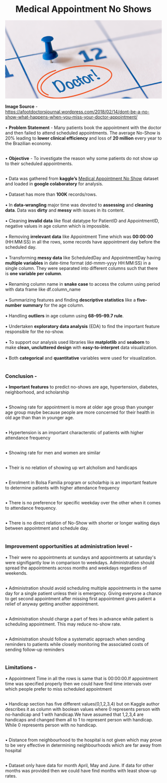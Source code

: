 <h1 align = 'center'> Medical Appointment No Shows </h1>

<p align = 'center'><img src = 'assets/no-show_image.png'></p>


<b>Image Source</b> - https://afootdoctorsjournal.wordpress.com/2018/02/14/dont-be-a-no-show-what-happens-when-you-miss-your-doctor-appointment/
<br><br>
• <b>Problem Statement</b> - Many patients book the appointment with the doctor and then failed to attend scheduled appointments. The average No-Show is 20% leading to <b>lower clinical efficiency</b> and loss of <b>20 million</b> every year to the Brazilian economy.<br><br>

• <b>Objective</b> - To investigate the reason why some patients do not show up to their scheduled appointments.<br><br>

• Data was gathered from <b>kaggle’s</b> [Medical Appointment No Show](https://www.kaggle.com/joniarroba/noshowappointments) dataset and loaded in <b>google colaboratory</b> for analysis.<br><br>
• Dataset has more than <b>100K</b> records/rows.<br><br>
• In <b>data-wrangling</b> major time was devoted to <b>assessing</b> and <b>cleaning data</b>. Data was <b>dirty</b> and <b>messy</b> with issues in its content.<br><br>
• Cleaning <b>invalid data</b> like float datatype for PatientID and AppointmentID, negative values in age column which is impossible.<br><br>
• Removing <b>irrelevant data</b> like Appointment Time which was <b>00:00:00</b> (HH:MM:SS) in all the rows, some records have appointment day before the scheduled day.<br><br>
• Transforming <b>messy data</b> like ScheduledDay and AppointmentDay having <b>multiple variables</b> in date-time format (dd-mmm-yyyy HH:MM:SS) in a single column. They were separated into different columns such that there is <b>one variable per column</b>.<br><br>
• Renaming column name in <b>snake case</b> to access the column using period with data frame like df.column_name <br><br>
• Summarizing features and finding <b>descriptive statistics</b> like a <b>five-number summary</b> for the age column.<br><br>
• Handling <b>outliers</b> in age column using <b>68–95–99.7 rule</b>.<br><br>
• Undertaken <b>exploratory data analysis</b> (EDA) to find the important feature responsible for the no-show.<br><br>
• To support our analysis used libraries like <b>matplotlib</b> and <b>seaborn</b> to make <b>clean, uncluttered design</b> with <b>easy-to-interpret</b> data visualization.<br><br>
• Both <b>categorical</b> and <b>quantitative</b> variables were used for visualization.<br><br>

<h3>Conclusion - </h3>

• <b>Important features</b> to predict no-shows are age, hypertension, diabetes, neighborhood, and scholarship<br><br>

• Showing rate for appointment is more at older age group than younger age group maybe because people are more concerned for their health in old age than than in younger age.<br><br>

• Hypertension is an important characterstic of patients with higher attendance frequency<br><br>

• Showing rate for men and women are similar<br><br>

• Their is no relation of showing up wrt alcholism and handicaps<br><br>

• Enrolment in Bolsa Familia program or scholarhip is an important feature to determine patients with higher attendance frequency<br><br>

• There is no preference for specific weekday over the other when it comes to attendance frequency.<br><br>

• There is no direct relation of No-Show with shorter or longer waiting days between appointment and schedule day.<br><br>

<h3><b>Improvement opportunities at administration level - </b></h3>

• Their were no appointments at sundays and appointments at saturday's were signifigantly low in comparison to weekdays. Administration should spread the appointments across months and weekdays regardless of weekends.<br><br>

• Administration should avoid scheduling multiple appointments in the same day for a single patient unless their is emergency. Giving everyone a chance to get second appointment after missing first appointment gives patient a relief of anyway getting another appointment.<br><br>

• Administration should charge a part of fees in advance while patient is scheduling appointment. This may reduce no-show rate.<br><br>

• Administration should follow a systematic approach when sending reminders to patients while closely monitoring the associated costs of sending follow-up reminders<br><br>

<h3><b>Limitations - </b></h3>
• Appointment Time in all the rows is same that is 00:00:00.If appointment time was specified properly then we could have find time intervals over which people prefer to miss scheduled appointment<br><br>

• Handicap section has five different values(0,1,2,3,4) but on Kaggle author describes it as column with boolean values where 0 represents person with no-handicap and 1 with handicap.We have assumed that 1,2,3,4 are handicaps and changed them all to 1 to represent person with handicap. While 0 represents person with no handicap.<br><br>

• Distance from neighbourhood to the hospital is not given which may prove to be very effective in determining neighbourhoods which are far away from hospital<br><br>

• Dataset only have data for month April, May and June. If data for other months was provided then we could have find months with least show-up rates.
